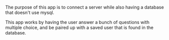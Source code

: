 The purpose of this app is to connect a server while also having a database that doesn't use mysql.  

This app works by having the user answer a bunch of questions with multiple choice, and be paired up with a saved user that is found in the database.
